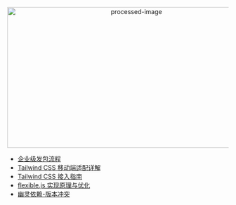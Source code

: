 <p align="center">
  <img width="572" height="320" alt="processed-image" src="https://github.com/user-attachments/assets/c639f65e-18af-486b-8544-347e419f2e4c" />
</p>

- [企业级发包流程](https://github.com/coderyyx/blog/issues/7)
- [Tailwind CSS 移动端适配详解](https://github.com/coderyyx/blog/issues/8)
- [Tailwind CSS 接入指南](articles/tailwindcss%20接入指南.md)
- [flexible.js 实现原理与优化](articles/flexible.js%20实现原理与优化.md)
- [幽灵依赖-版本冲突](articles/幽灵依赖-版本冲突.md)
